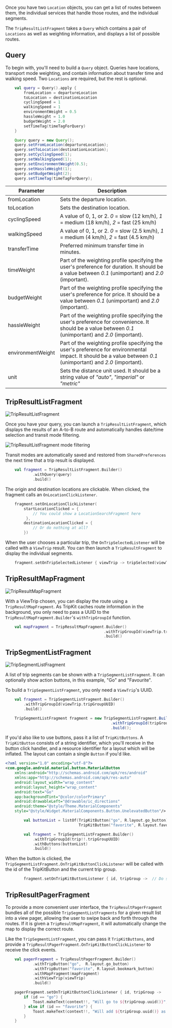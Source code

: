 Once you have two `Location` objects, you can get a list of routes between them, the individual services that handle those
routes, and the individual segments.
 
The `TripResultListFragment` takes a `Query` which contains a pair of `Locations` as well as weighting information,
and displays a list of possible routes.

## Query

To begin with, you'll need to build a `Query` object. Queries have locations, transport mode weighting, and contain
information about transfer time and walking speed. Two `Locations` are required, but the rest is optional.

````kotlin tab="Kotlin"
    val query = Query().apply {
        fromLocation = departureLocation
        toLocation = destinationLocation
        cyclingSpeed = 1
        walkingSpeed = 1
        environmentWeight = 0.5
        hassleWeight = 1.0
        budgetWeight = 2.0
        setTimeTag(timeTagForQuery)
    }
````

````java tab="Java"
    Query query = new Query();
    query.setFromLocation(departureLocation);
    query.setToLocation(destinationLocation);
    query.setCyclingSpeed(1);
    query.setWalkingSpeed(1);
    query.setEnvironmentWeight(0.5);
    query.setHassleWeight(1);
    query.setBudgetWeight(2);
    query.setTimeTag(timeTagForQuery);
````

| Parameter | Description |
|-----------|-------------|
| fromLocation | Sets the departure location. |
| toLocation | Sets the destination location. |
| cyclingSpeed | A value of 0, 1, or 2. *0* = slow (12 km/h), *1* = medium (18 km/h), *2* = fast (25 km/h) |
| walkingSpeed | A value of 0, 1, or 2. *0* = slow (2.5 km/h), *1* = medium (4 km/h), *2* = fast (4.5 km/h) |
| transferTime | Preferred minimum transfer time in minutes. |
| timeWeight | Part of the weighting profile specifying the user's preference for duration. It should be a value between *0.1* (unimportant) and *2.0* (important). |
| budgetWeight | Part of the weighting profile specifying the user's preference for price. It should be a value between *0.1* (unimportant) and *2.0* (important). |
| hassleWeight | Part of the weighting profile specifying the user's preference for convenience. It should be a value between *0.1* (unimportant) and *2.0* (important). |
| environmentWeight | Part of the weighting profile specifying the user's preference for environmental impact. It should be a value between *0.1* (unimportant) and *2.0* (important). |
| unit | Sets the distance unit used. It should be a string value of *"auto"*, *"imperial"* or *"metric"*|

## TripResultListFragment

![TripResultListFragment](img/TripResultListFragment.png)

Once you have your query, you can launch a `TripResultListFragment`, which displays the results of an A-to-B route 
and automatically handles date/time selection and transit mode filtering.

![TripResultListFragment mode filtering](img/TripResultListFragment-ModeSelection.png)

Transit modes are automatically saved and restored from `SharedPreferences` the next time that a trip result is displayed.

````kotlin tab="Kotlin"
    val fragment = TripResultListFragment.Builder()
            .withQuery(query)
            .build()
````

The origin and destination locations are clickable. When clicked, the fragment calls an `OnLocationClickListener`.

````kotlin tab="Kotlin"
    fragment.setOnLocationClickListener(
        startLocationClicked = {
            // You could show a LocationSearchFragment here
         }, 
        destinationLocationClicked = {
            // Or do nothing at all?
        })
````

When the user chooses a particular trip, the `OnTripSelectedListener` will be called with a `ViewTrip` result. 
You can then launch a `TripResultFragment` to display the individual segments.

````kotlin tab="Kotlin"
    fragment.setOnTripSelectedListener { viewTrip -> tripSelected(viewTrip)}
````

## TripResultMapFragment

![TripResultMapFragment](img/TripResultMapFragment.png)

With a ViewTrip chosen, you can display the route using a `TripResultMapFragment`. As TripKit caches route information
in the background, you only need to pass a UUID to the `TripResultMapFragment.Builder`'s `withTripGroupId` function. 

````kotlin tab="Kotlin"
    val mapFragment = TripResultMapFragment.Builder()
                                           .withTripGroupId(viewTrip.tripGroupUUID)
                                           .build()
```` 

## TripSegmentListFragment

![TripSegmentListFragment](img/TripSegmentListFragment.png)

A list of trip segments can be shown with a `TripSegmentListFragment`. It can optionally show action buttons, in this
example, "Go" and "Favourite".

To build a `TripSegmentListFragment`, you only need a `ViewTrip`'s UUID.

````kotlin tab="Kotlin"
    val fragment = TripSegmentListFragment.Builder()
        .withTripGroupId(viewTrip.tripGroupUUID)
        .build()
````

````java tab="Java"
    TripSegmentListFragment fragment = new TripSegmentListFragment.Builder()
                                              .withTripGroupId(tripGroup.uuid())
                                              .build();
````

If you'd also like to use buttons, pass it a list of `TripKitButtons`. A `TripKitButton` consists of a string identifier,
which you'll receive in the button click handler, and a resource identifier for a layout which will be inflated. The
layout can contain a single `Button` if you'd like.

````xml tab="Layout"
<?xml version="1.0" encoding="utf-8"?>
<com.google.android.material.button.MaterialButton 
    xmlns:android="http://schemas.android.com/apk/res/android"
    xmlns:app="http://schemas.android.com/apk/res-auto"
    android:layout_width="wrap_content"
    android:layout_height="wrap_content"
    android:text="Go"
    app:backgroundTint="@color/colorPrimary"
    android:drawableLeft="@drawable/ic_directions"
    android:theme="@style/Theme.MaterialComponents"
    style="@style/Widget.MaterialComponents.Button.UnelevatedButton"/>

````

````kotlin tab="Kotlin"
        val buttonList = listOf(TripKitButton("go", R.layout.go_button), 
                                TripKitButton("favorite", R.layout.favourite_button))

        val fragment = TripSegmentListFragment.Builder()
            .withTripGroupId(trip!!.tripGroupUUID)
            .withButtons(buttonList)
            .build()
````

When the button is clicked, the `TripSegmentListFragment.OnTripKitButtonClickListener` will be called with the id of the TripKitButton and the
current trip group.

````kotlin tab="Kotlin"
        fragment.setOnTripKitButtonListener { id, tripGroup ->  // Do something with the button }
````

## TripResultPagerFragment

To provide a more convenient user interface, the `TripResultPagerFragment` bundles all of the possible `TripSegmentListFragments`
for a given result list into a view pager, allowing the user to swipe back and forth through the routes. If it is given a
`TripResultMapFragment`, it will automatically change the map to display the correct route.

Like the `TripSegmentListFragment`, you can pass it `TripKitButtons`, and provide a `TripResultPagerFragment.OnTripKitButtonClickListener` to receive the click events.

````kotlin tab="Kotlin"
    val pagerFragment = TripResultPagerFragment.Builder()
            .withTripButton("go",  R.layout.go_button)
            .withTripButton("favorite", R.layout.bookmark_button)
            .withMapFragment(mapFragment)
            .withViewTrip(viewTrip)
            .build()

    pagerFragment.setOnTripKitButtonClickListener { id, tripGroup ->
        if (id == "go") {
            Toast.makeText(context!!, "Will go to ${tripGroup.uuid()}", Toast.LENGTH_SHORT).show()
        } else if (id == "favorite") {
            Toast.makeText(context!!, "Will add ${tripGroup.uuid()} as a favorite", Toast.LENGTH_SHORT).show()
        }
    }
````